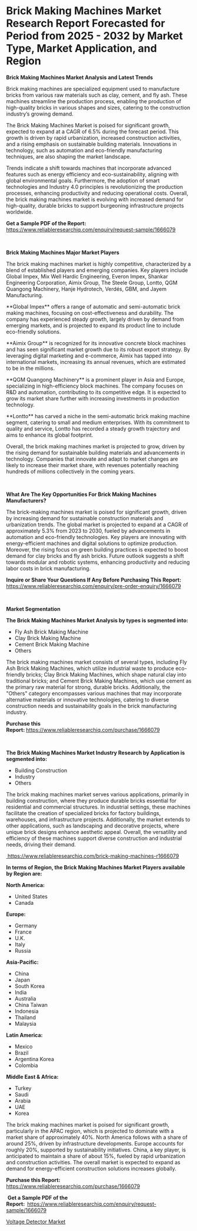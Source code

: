 <p><h1>Brick Making Machines Market Research Report Forecasted for Period from 2025 -  2032 by Market Type, Market Application, and Region</h1></p><p><strong>Brick Making Machines Market Analysis and Latest Trends</strong></p>
<p><p>Brick making machines are specialized equipment used to manufacture bricks from various raw materials such as clay, cement, and fly ash. These machines streamline the production process, enabling the production of high-quality bricks in various shapes and sizes, catering to the construction industry’s growing demand. </p><p>The Brick Making Machines Market is poised for significant growth, expected to expand at a CAGR of 6.5% during the forecast period. This growth is driven by rapid urbanization, increased construction activities, and a rising emphasis on sustainable building materials. Innovations in technology, such as automation and eco-friendly manufacturing techniques, are also shaping the market landscape. </p><p>Trends indicate a shift towards machines that incorporate advanced features such as energy efficiency and eco-sustainability, aligning with global environmental goals. Furthermore, the adoption of smart technologies and Industry 4.0 principles is revolutionizing the production processes, enhancing productivity and reducing operational costs. Overall, the brick making machines market is evolving with increased demand for high-quality, durable bricks to support burgeoning infrastructure projects worldwide.</p></p>
<p><strong>Get a Sample PDF of the Report:&nbsp;</strong> <a href="https://www.reliableresearchiq.com/enquiry/request-sample/1666079?utm_campaign=2463&utm_medium=2&utm_source=Github&utm_content=ia&utm_term=06032025&utm_id=brick-making-machines">https://www.reliableresearchiq.com/enquiry/request-sample/1666079</a></p>
<p>&nbsp;</p>
<p><strong>Brick Making Machines Major Market Players</strong></p>
<p><p>The brick making machines market is highly competitive, characterized by a blend of established players and emerging companies. Key players include Global Impex, Mix Well Hardic Engineering, Everon Impex, Shankar Engineering Corporation, Aimix Group, The Steele Group, Lontto, QGM Quangong Machinery, Hanje Hydrotech, Verdés, GBM, and Jayem Manufacturing.</p><p>**Global Impex** offers a range of automatic and semi-automatic brick making machines, focusing on cost-effectiveness and durability. The company has experienced steady growth, largely driven by demand from emerging markets, and is projected to expand its product line to include eco-friendly solutions.</p><p>**Aimix Group** is recognized for its innovative concrete block machines and has seen significant market growth due to its robust export strategy. By leveraging digital marketing and e-commerce, Aimix has tapped into international markets, increasing its annual revenues, which are estimated to be in the millions.</p><p>**QGM Quangong Machinery** is a prominent player in Asia and Europe, specializing in high-efficiency block machines. The company focuses on R&D and automation, contributing to its competitive edge. It is expected to grow its market share further with increasing investments in production technology.</p><p>**Lontto** has carved a niche in the semi-automatic brick making machine segment, catering to small and medium enterprises. With its commitment to quality and service, Lontto has recorded a steady growth trajectory and aims to enhance its global footprint.</p><p>Overall, the brick making machines market is projected to grow, driven by the rising demand for sustainable building materials and advancements in technology. Companies that innovate and adapt to market changes are likely to increase their market share, with revenues potentially reaching hundreds of millions collectively in the coming years.</p></p>
<p>&nbsp;</p>
<p><strong>What Are The Key Opportunities For Brick Making Machines Manufacturers?</strong></p>
<p><p>The brick-making machines market is poised for significant growth, driven by increasing demand for sustainable construction materials and urbanization trends. The global market is projected to expand at a CAGR of approximately 5.3% from 2023 to 2030, fueled by advancements in automation and eco-friendly technologies. Key players are innovating with energy-efficient machines and digital solutions to optimize production. Moreover, the rising focus on green building practices is expected to boost demand for clay bricks and fly ash bricks. Future outlook suggests a shift towards modular and robotic systems, enhancing productivity and reducing labor costs in brick manufacturing.</p></p>
<p><strong>Inquire or Share Your Questions If Any Before Purchasing This Report:</strong> <a href="https://www.reliableresearchiq.com/enquiry/pre-order-enquiry/1666079?utm_campaign=2463&utm_medium=2&utm_source=Github&utm_content=ia&utm_term=06032025&utm_id=brick-making-machines">https://www.reliableresearchiq.com/enquiry/pre-order-enquiry/1666079</a></p>
<p>&nbsp;</p>
<p><strong>Market Segmentation</strong></p>
<p><strong>The Brick Making Machines Market Analysis by types is segmented into:</strong></p>
<p><ul><li>Fly Ash Brick Making Machine</li><li>Clay Brick Making Machine</li><li>Cement Brick Making Machine</li><li>Others</li></ul></p>
<p><p>The brick making machines market consists of several types, including Fly Ash Brick Making Machines, which utilize industrial waste to produce eco-friendly bricks; Clay Brick Making Machines, which shape natural clay into traditional bricks; and Cement Brick Making Machines, which use cement as the primary raw material for strong, durable bricks. Additionally, the "Others" category encompasses various machines that may incorporate alternative materials or innovative technologies, catering to diverse construction needs and sustainability goals in the brick manufacturing industry.</p></p>
<p><strong>Purchase this Report:&nbsp;</strong><a href="https://www.reliableresearchiq.com/purchase/1666079?utm_campaign=2463&utm_medium=2&utm_source=Github&utm_content=ia&utm_term=06032025&utm_id=brick-making-machines">https://www.reliableresearchiq.com/purchase/1666079</a></p>
<p>&nbsp;</p>
<p><strong>The Brick Making Machines Market Industry Research by Application is segmented into:</strong></p>
<p><ul><li>Building Construction</li><li>Industry</li><li>Others</li></ul></p>
<p><p>The brick making machines market serves various applications, primarily in building construction, where they produce durable bricks essential for residential and commercial structures. In industrial settings, these machines facilitate the creation of specialized bricks for factory buildings, warehouses, and infrastructure projects. Additionally, the market extends to other applications, such as landscaping and decorative projects, where unique brick designs enhance aesthetic appeal. Overall, the versatility and efficiency of these machines support diverse construction and industrial needs, driving their demand.</p></p>
<p><a href="https://www.reliableresearchiq.com/brick-making-machines-r1666079?utm_campaign=2463&utm_medium=2&utm_source=Github&utm_content=ia&utm_term=06032025&utm_id=brick-making-machines">&nbsp;https://www.reliableresearchiq.com/brick-making-machines-r1666079</a></p>
<p><strong>In terms of Region, the Brick Making Machines Market Players available by Region are:</strong></p>
<p>
    <p> <strong> North America: </strong>
        <ul>
            <li>United States</li>
            <li>Canada</li>
        </ul>
        </p> 
    <p> <strong> Europe: </strong>
        <ul>
            <li>Germany</li>
            <li>France</li>
            <li>U.K.</li>
            <li>Italy</li>
            <li>Russia</li>
        </ul>
        </p> 
    <p> <strong> Asia-Pacific: </strong>
        <ul>
            <li>China</li>
            <li>Japan</li>
            <li>South Korea</li>
            <li>India</li>
            <li>Australia</li>
            <li>China Taiwan</li>
            <li>Indonesia</li>
            <li>Thailand</li>
            <li>Malaysia</li>
        </ul>
        </p> 
    <p> <strong> Latin America: </strong>
        <ul>
            <li>Mexico</li>
            <li>Brazil</li>
            <li>Argentina Korea</li>
            <li>Colombia</li>
        </ul>
        </p> 
    <p> <strong> Middle East & Africa: </strong>
        <ul>
            <li>Turkey</li>
            <li>Saudi</li>
            <li>Arabia</li>
            <li>UAE</li>
            <li>Korea</li>
        </ul>
    </p>
    </p>
<p><p>The brick making machines market is poised for significant growth, particularly in the APAC region, which is projected to dominate with a market share of approximately 40%. North America follows with a share of around 25%, driven by infrastructure developments. Europe accounts for roughly 20%, supported by sustainability initiatives. China, a key player, is anticipated to maintain a share of about 15%, fueled by rapid urbanization and construction activities. The overall market is expected to expand as demand for energy-efficient construction solutions increases globally.</p></p>
<p><strong>Purchase this Report: </strong><a href="https://www.reliableresearchiq.com/purchase/1666079?utm_campaign=2463&utm_medium=2&utm_source=Github&utm_content=ia&utm_term=06032025&utm_id=brick-making-machines">https://www.reliableresearchiq.com/purchase/1666079</a></p>
<p>&nbsp;<strong>Get a Sample PDF of the Report:&nbsp;&nbsp;</strong><a href="https://www.reliableresearchiq.com/enquiry/request-sample/1666079?utm_campaign=2463&utm_medium=2&utm_source=Github&utm_content=ia&utm_term=06032025&utm_id=brick-making-machines">https://www.reliableresearchiq.com/enquiry/request-sample/1666079</a></p>
<p><strong></strong></p>
<p><p><a href="https://github.com/hillsmyung726/Market-Research-Report-List-1/blob/main/voltage-detector-market.md?utm_campaign=2463&utm_medium=2&utm_source=Github&utm_content=ia&utm_term=06032025&utm_id=brick-making-machines">Voltage Detector Market</a></p></p>